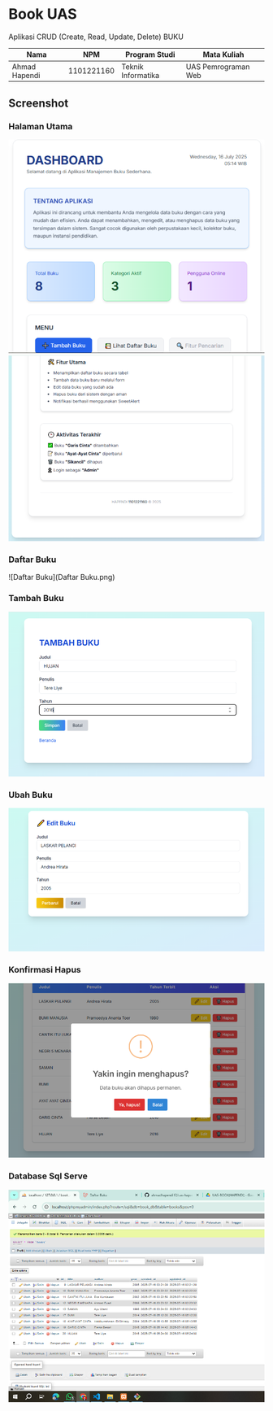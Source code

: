 # Book UAS

Aplikasi CRUD (Create, Read, Update, Delete) BUKU

| Nama             | NPM        | Program Studi       | Mata Kuliah           |
|------------------|------------|----------------------|------------------------|
| Ahmad Hapendi   | 1101221160 | Teknik Informatika   | UAS Pemrograman Web   |


## Screenshot

### Halaman Utama
![Halaman Utama](dshbrd1.png)
![Halaman Utama](dshbrd2.png)

### Daftar Buku
![Daftar Buku](Daftar Buku.png)

### Tambah Buku
![Tambah Buku](tambahbuku.PNG)

### Ubah Buku
![Ubah Buku](edit.png)


### Konfirmasi Hapus
![Konfirmasi Hapus](Hapus.png)

### Database Sql Serve
![Database Sql Serve](sql.PNG)

